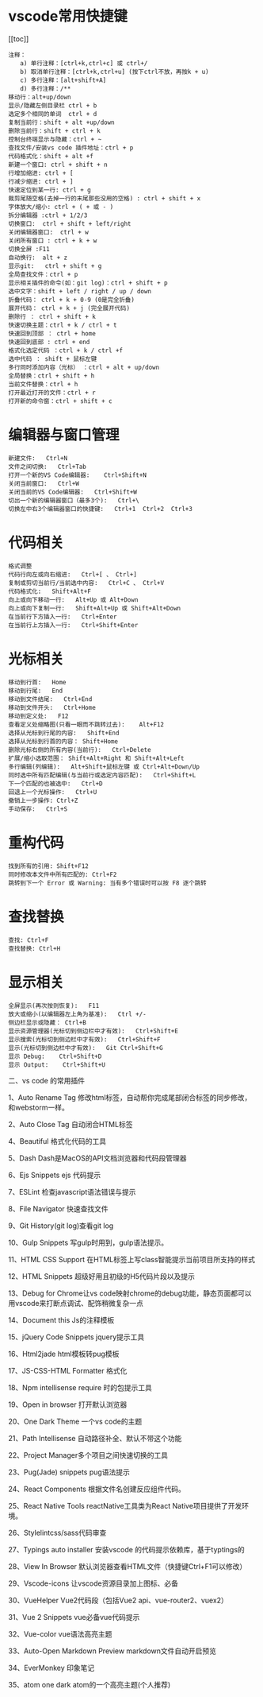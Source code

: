 
# vscode常用快捷键

[[toc]]

```
注释：
　　a) 单行注释：[ctrl+k,ctrl+c] 或 ctrl+/
　　b) 取消单行注释：[ctrl+k,ctrl+u] (按下ctrl不放，再按k + u)
　　c) 多行注释：[alt+shift+A]
　　d) 多行注释：/**
移动行：alt+up/down
显示/隐藏左侧目录栏 ctrl + b
选定多个相同的单词  ctrl + d
复制当前行：shift + alt +up/down
删除当前行：shift + ctrl + k
控制台终端显示与隐藏：ctrl + ~
查找文件/安装vs code 插件地址：ctrl + p
代码格式化：shift + alt +f
新建一个窗口: ctrl + shift + n
行增加缩进: ctrl + [
行减少缩进: ctrl + ]
快速定位到某一行: ctrl + g
裁剪尾随空格(去掉一行的末尾那些没用的空格) : ctrl + shift + x
字体放大/缩小: ctrl + ( + 或 - )
拆分编辑器 :ctrl + 1/2/3
切换窗口:  ctrl + shift + left/right
关闭编辑器窗口:  ctrl + w
关闭所有窗口 : ctrl + k + w
切换全屏 :F11
自动换行:  alt + z
显示git:   ctrl + shift + g
全局查找文件：ctrl + p
显示相关插件的命令(如：git log)：ctrl + shift + p
选中文字：shift + left / right / up / down
折叠代码： ctrl + k + 0-9 (0是完全折叠)
展开代码： ctrl + k + j (完全展开代码)
删除行 ： ctrl + shift + k
快速切换主题：ctrl + k / ctrl + t
快速回到顶部 ： ctrl + home
快速回到底部 : ctrl + end
格式化选定代码 ：ctrl + k / ctrl +f
选中代码 ： shift + 鼠标左键
多行同时添加内容（光标） ：ctrl + alt + up/down
全局替换：ctrl + shift + h
当前文件替换：ctrl + h
打开最近打开的文件：ctrl + r
打开新的命令窗：ctrl + shift + c
```


# 编辑器与窗口管理

```
新建文件:   Ctrl+N
文件之间切换:   Ctrl+Tab
打开一个新的VS Code编辑器:    Ctrl+Shift+N
关闭当前窗口:   Ctrl+W
关闭当前的VS Code编辑器:   Ctrl+Shift+W
切出一个新的编辑器窗口（最多3个):   Ctrl+\
切换左中右3个编辑器窗口的快捷键:   Ctrl+1  Ctrl+2  Ctrl+3
```

# 代码相关

```
格式调整
代码行向左或向右缩进:   Ctrl+[ 、 Ctrl+]
复制或剪切当前行/当前选中内容:   Ctrl+C 、 Ctrl+V
代码格式化:   Shift+Alt+F
向上或向下移动一行:   Alt+Up 或 Alt+Down
向上或向下复制一行:   Shift+Alt+Up 或 Shift+Alt+Down
在当前行下方插入一行:   Ctrl+Enter
在当前行上方插入一行:   Ctrl+Shift+Enter
```

# 光标相关

```
移动到行首:   Home
移动到行尾:   End
移动到文件结尾:   Ctrl+End
移动到文件开头:   Ctrl+Home
移动到定义处:   F12
查看定义处缩略图(只看一眼而不跳转过去):    Alt+F12
选择从光标到行尾的内容:   Shift+End
选择从光标到行首的内容： Shift+Home
删除光标右侧的所有内容(当前行):   Ctrl+Delete
扩展/缩小选取范围： Shift+Alt+Right 和 Shift+Alt+Left
多行编辑(列编辑):   Alt+Shift+鼠标左键 或 Ctrl+Alt+Down/Up
同时选中所有匹配编辑(与当前行或选定内容匹配):   Ctrl+Shift+L
下一个匹配的也被选中:   Ctrl+D
回退上一个光标操作:   Ctrl+U
撤销上一步操作: Ctrl+Z
手动保存:   Ctrl+S
```

# 重构代码

```
找到所有的引用: Shift+F12
同时修改本文件中所有匹配的: Ctrl+F2
跳转到下一个 Error 或 Warning: 当有多个错误时可以按 F8 逐个跳转
```

# 查找替换

```
查找: Ctrl+F
查找替换: Ctrl+H​​​​​​​
```

# 显示相关

```
全屏显示(再次按则恢复):   F11
放大或缩小(以编辑器左上角为基准):   Ctrl +/-
侧边栏显示或隐藏： Ctrl+B
显示资源管理器(光标切到侧边栏中才有效):   Ctrl+Shift+E
显示搜索(光标切到侧边栏中才有效):   Ctrl+Shift+F
显示(光标切到侧边栏中才有效):   Git Ctrl+Shift+G
显示 Debug:    Ctrl+Shift+D
显示 Output:    Ctrl+Shift+U
```



二、vs code 的常用插件

1、Auto Rename Tag 修改html标签，自动帮你完成尾部闭合标签的同步修改，和webstorm一样。

2、Auto Close Tag 自动闭合HTML标签

4、Beautiful 格式化代码的工具

5、Dash Dash是MacOS的API文档浏览器和代码段管理器

6、Ejs Snippets ejs 代码提示

7、ESLint 检查javascript语法错误与提示

8、File Navigator 快速查找文件

9、Git History(git log)查看git log

10、Gulp Snippets 写gulp时用到，gulp语法提示。

11、HTML CSS Support  在HTML标签上写class智能提示当前项目所支持的样式

12、HTML Snippets 超级好用且初级的H5代码片段以及提示

13、Debug for Chrome让vs code映射chrome的debug功能，静态页面都可以用vscode来打断点调试、配饰稍微复杂一点

14、Document this Js的注释模板

15、jQuery Code Snippets jquery提示工具

16、Html2jade html模板转pug模板

17、JS-CSS-HTML Formatter 格式化

18、Npm intellisense require 时的包提示工具

19、Open in browser 打开默认浏览器

20、One Dark Theme 一个vs code的主题

21、Path Intellisense 自动路径补全、默认不带这个功能

22、Project Manager多个项目之间快速切换的工具

23、Pug(Jade) snippets pug语法提示

24、React Components 根据文件名创建反应组件代码。

25、React Native Tools reactNative工具类为React Native项目提供了开发环境。

26、Stylelintcss/sass代码审查

27、Typings auto installer 安装vscode 的代码提示依赖库，基于typtings的

28、View In Browser 默认浏览器查看HTML文件（快捷键Ctrl+F1可以修改）

29、Vscode-icons 让vscode资源目录加上图标、必备

30、VueHelper Vue2代码段（包括Vue2 api、vue-router2、vuex2）

31、Vue 2 Snippets vue必备vue代码提示

32、Vue-color vue语法高亮主题

33、Auto-Open Markdown Preview markdown文件自动开启预览

34、EverMonkey 印象笔记

35、atom one dark atom的一个高亮主题(个人推荐)




